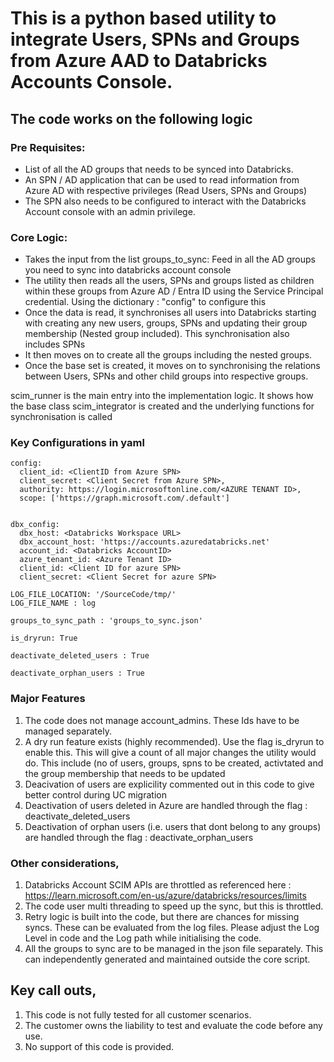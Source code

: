 
# This is a python based utility to integrate Users, SPNs and Groups from Azure AAD to Databricks Accounts Console.
## The code works on the following logic

### Pre Requisites:
* List of all the AD groups that needs to be synced into Databricks.
* An SPN / AD application that can be used to read information from Azure AD with respective privileges (Read Users, SPNs and Groups)
* The SPN also needs to be configured to interact with the Databricks Account console with an admin privilege.

### Core Logic:
* Takes the input from the list groups_to_sync: Feed in all the AD groups you need to sync into databricks account console
* The utility then reads all the users, SPNs and groups listed as children within these groups from Azure AD  / Entra ID using the Service Principal credential. Using the dictionary : "config" to configure this
* Once the data is read, it synchronises all users into Databricks starting with creating any new users, groups, SPNs and updating their group membership (Nested group included). This synchronisation also includes SPNs
* It then moves on to create all the groups including the nested groups.
* Once the base set is created, it moves on to synchronising the relations between Users, SPNs and other child groups into respective groups.

scim_runner is the main entry into the implementation logic. It shows how the base class scim_integrator is created and the underlying functions for synchronisation is called

### Key Configurations in yaml

```
config:
  client_id: <ClientID from Azure SPN>
  client_secret: <Client Secret from Azure SPN>,
  authority: https://login.microsoftonline.com/<AZURE TENANT ID>,
  scope: ['https://graph.microsoft.com/.default']


dbx_config: 
  dbx_host: <Databricks Workspace URL>
  dbx_account_host: 'https://accounts.azuredatabricks.net'
  account_id: <Databricks AccountID>
  azure_tenant_id: <Azure Tenant ID>
  client_id: <Client ID for azure SPN>
  client_secret: <Client Secret for azure SPN>

LOG_FILE_LOCATION: '/SourceCode/tmp/'
LOG_FILE_NAME : log

groups_to_sync_path : 'groups_to_sync.json'

is_dryrun: True

deactivate_deleted_users : True

deactivate_orphan_users : True
```
### Major Features

1. The code does not manage account_admins. These Ids have to be managed separately.
2. A dry run feature exists (highly recommended). Use the flag is_dryrun to enable this. This will give a count of all major changes the utility would do. This include (no of users, groups, spns to be created, activtated and the group membership that needs to be updated
3. Deacivation of users are explicility commented out in this code to give better control during UC migration
4. Deactivation of users deleted in Azure are handled through the flag : deactivate_deleted_users
5. Deactivation of orphan users (i.e. users that dont belong to any groups) are handled through the flag : deactivate_orphan_users


### Other considerations,
1. Databricks Account SCIM APIs are throttled as referenced here : https://learn.microsoft.com/en-us/azure/databricks/resources/limits
2. The code user multi threading to speed up the sync, but this is throttled.
3. Retry logic is built into the code, but there are chances for missing syncs. These can be evaluated from the log files. Please adjust the Log Level in code and the Log path while initialising the code.
4. All the groups to sync are to be managed in the json file separately. This can independently generated and maintained outside the core script.
   

## Key call outs,
1. This code is not fully tested for all customer scenarios.
2. The customer owns the liability to test and evaluate the code before any use.
3. No support of this code is provided.

